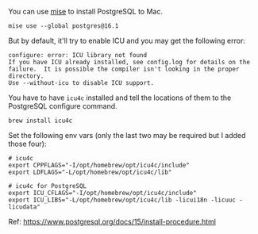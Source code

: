 You can use [mise](https://mise.jdx.dev/) to install PostgreSQL to Mac.

```
mise use --global postgres@16.1
```

But by default, it'll try to enable ICU and you may get the following error:
 
```
configure: error: ICU library not found
If you have ICU already installed, see config.log for details on the
failure.  It is possible the compiler isn't looking in the proper directory.
Use --without-icu to disable ICU support.
```

You have to have `icu4c` installed and tell the locations of them to the PostgreSQL configure command.


```
brew install icu4c
```

Set the following env vars (only the last two may be required but I added those four):

```
# icu4c
export CPPFLAGS="-I/opt/homebrew/opt/icu4c/include"
export LDFLAGS="-L/opt/homebrew/opt/icu4c/lib"

# icu4c for PostgreSQL
export ICU_CFLAGS="-I/opt/homebrew/opt/icu4c/include"
export ICU_LIBS="-L/opt/homebrew/opt/icu4c/lib -licui18n -licuuc -licudata"
```

Ref: https://www.postgresql.org/docs/15/install-procedure.html
